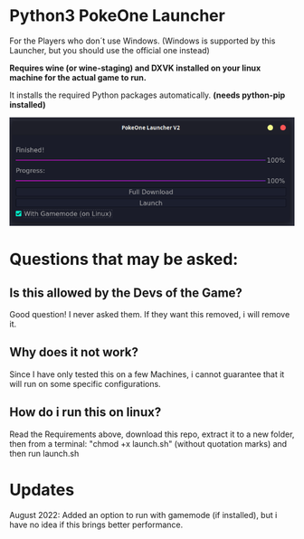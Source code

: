 # Python3 PokeOne Launcher

For the Players who don´t use Windows. (Windows is supported by this Launcher, but you should use the official one instead)

**Requires wine (or wine-staging) and DXVK installed on your linux machine for the actual game to run.**

It installs the required Python packages automatically. **(needs python-pip installed)**

![ScreenShot](/images/screenshot_linux.png)



# Questions that may be asked:

## Is this allowed by the Devs of the Game?
Good question! I never asked them. If they want this removed, i will remove it.

## Why does it not work?
Since I have only tested this on a few Machines, i cannot guarantee that it will run on some specific configurations.

## How do i run this on linux?
Read the Requirements above, download this repo, extract it to a new folder, then from a terminal: "chmod +x launch.sh" (without quotation marks) and then run launch.sh




# Updates
 August 2022: Added an option to run with gamemode (if installed), but i have no idea if this brings better performance.
